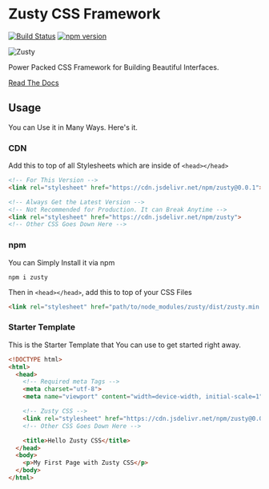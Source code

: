 # Zusty CSS Framework
[![Build Status](https://travis-ci.com/sarsamurmu/zusty.svg?branch=master)](https://travis-ci.com/sarsamurmu/zusty)
[![npm version](https://img.shields.io/npm/v/zusty.svg?color)](https://www.npmjs.com/package/zusty)

![Zusty](https://zustycss.com/docs/resource/brand_logo_transparent.png)

Power Packed CSS Framework for Building Beautiful Interfaces.

[Read The Docs](https://zustycss.com/docs)

## Usage
You can Use it in Many Ways. Here's it.
### CDN
Add this to top of all Stylesheets which are inside of `<head></head>`
```html
<!-- For This Version -->
<link rel="stylesheet" href="https://cdn.jsdelivr.net/npm/zusty@0.0.1">

<!-- Always Get the Latest Version -->
<!-- Not Recommended for Production. It can Break Anytime -->
<link rel="stylesheet" href="https://cdn.jsdelivr.net/npm/zusty">
<!-- Other CSS Goes Down Here -->
```
### npm
You can Simply Install it via npm
```shell
npm i zusty
```
Then in `<head></head>`, add this to top of your CSS Files
```html
<link rel="stylesheet" href="path/to/node_modules/zusty/dist/zusty.min.css">
```

### Starter Template
This is the Starter Template that You can use to get started right away.

```html
<!DOCTYPE html>
<html>
  <head>
    <!-- Required meta Tags -->
    <meta charset="utf-8">
    <meta name="viewport" content="width=device-width, initial-scale=1">

    <!-- Zusty CSS -->
    <link rel="stylesheet" href="https://cdn.jsdelivr.net/npm/zusty@0.0.1">
    <!-- Other CSS Goes Down Here -->

    <title>Hello Zusty CSS</title>
  </head>
  <body>
    <p>My First Page with Zusty CSS</p>
  </body>
</html>
```
